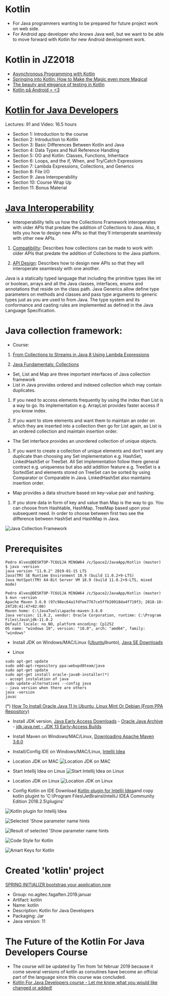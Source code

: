 # Kotlin
- For Java programmers wanting to be prepared for future project work on web side.
- For Android app developer who knows Java well, but we want to be able to move forward with Kotlin for new Android development work.

# Kotlin in JZ2018
- [Asynchronous Programming with Kotlin](https://2018.javazone.no/program/05be4d7b-ccce-4b9f-8a86-a51d033fb5a3)
- [Springing into Kotlin: How to Make the Magic even more Magical](https://2018.javazone.no/program/c76d33ef-665a-48bb-a939-32b7087975a8)
- [The beauty and elegance of testing in Kotlin](https://2018.javazone.no/program/5b95ae2c-41de-489b-bf44-1260d8b0f12b)
- [Kotlin på Android = <3](https://2018.javazone.no/program/82eff0c6-6d24-4531-90f6-3a7577f013d5)

# [Kotlin for Java Developers](https://www.udemy.com/kotlin-for-java-developers/learn/v4/content)
Lectures: 91 and Video: 16.5 hours
- Section 1: Introduction to the course
- Section 2: Introduction to Kotlin
- Section 3: Basic Differences Between Kotlin and Java
- Section 4: Data Types and Null Reference Handling
- Section 5: OO and Kotlin: Classes, Functions, Inheritace
- Section 6: Loops, and the if, When, and Try/Catch Expressions
- Section 7: Lambda Expressions, Collections, and Generics
- Section 8: File I/O
- Section 9: Java Interoperability
- Section 10: Course Wrap Up
- Section 11: Bonus Material

# [Java Interoperability](https://docs.oracle.com/javase/tutorial/collections/interoperability/index.html)
- Interoperability tells us how the Collections Framework interoperates with older APIs that predate the addition of Collections to Java. Also, it tells you how to design new APIs so that they'll interoperate seamlessly with other new APIs.

1. [Compatibility](https://docs.oracle.com/javase/tutorial/collections/interoperability/compatibility.html): Describes how collections can be made to work with older APIs that predate the addition of Collections to the Java platform.

2. [API Design](https://docs.oracle.com/javase/tutorial/collections/interoperability/api-design.html): Describes how to design new APIs so that they will interoperate seamlessly with one another.

Java is a statically typed language that including the primitive types like int or boolean, arrays and all the Java classes, interfaces, enums and annotations that reside on the class path.  Java Generics allow define type parameters on methods and classes and pass type arguments to generic types just as you are used to from Java. The type system and its conformance and casting rules are implemented as defined in the Java Language Specification.

# Java collection framework: 
- Course: 
1. [From Collections to Streams in Java 8 Using Lambda Expressions](https://www.pluralsight.com/courses/java-8-lambda-expressions-collections-streams?clickid=WIiUwpWDFWpZSjkRjB1xvwA%3AUkgXgVV2LxHx2w0&irgwc=1&mpid=1193463&utm_source=impactradius&utm_medium=digital_affiliate&utm_campaign=1193463&aid=7010a000001xAKZAA2)

2. [Java Fundamentals: Collections](https://www.pluralsight.com/courses/java-fundamentals-collections?clickid=WIiUwpWDFWpZSjkRjB1xvwA%3AUkgXgkzmLxHx2w0&irgwc=1&mpid=1193463&utm_source=impactradius&utm_medium=digital_affiliate&utm_campaign=1193463&aid=7010a000001xAKZAA2)

- Set, List and Map are three important interfaces of Java collection framework
- List in Java provides ordered and indexed collection which may contain duplicates.
1. If you need to access elements frequently by using the index than List is a way to go. Its implementation e.g. ArrayList provides faster access if you know index.

2. If you want to store elements and want them to maintain an order on which they are inserted into a collection then go for List again, as List is an ordered collection and maintain insertion order.

- The Set interface provides an unordered collection of unique objects.
1.  If you want to create a collection of unique elements and don't want any duplicate than choosing any Set implementation e.g. HashSet, LinkedHashSet or TreeSet. All Set implementation follow there general contract e.g. uniqueness but also add addition feature e.g. TreeSet is a SortedSet and elements stored on TreeSet can be sorted by using Comparator or Comparable in Java. LinkedHashSet also maintains insertion order.

- Map provides a data structure based on key-value pair and hashing.
1. If you store data in form of key and value than Map is the way to go. You can choose from Hashtable, HashMap, TreeMap based upon your subsequent need. In order to choose between first two see the difference between HashSet and HashMap in Java.

![Java Collection Framework](https://github.com/pedalv/JavaApp/blob/master/Kotlin/JavaCollectionFramework.PNG)

# Prerequisites

```
Pedro Alves@DESKTOP-TC6U1JA MINGW64 /c/Space2/JavaApp/Kotlin (master)
$ java -version
java version "11.0.2" 2019-01-15 LTS
Java(TM) SE Runtime Environment 18.9 (build 11.0.2+9-LTS)
Java HotSpot(TM) 64-Bit Server VM 18.9 (build 11.0.2+9-LTS, mixed mode)

Pedro Alves@DESKTOP-TC6U1JA MINGW64 /c/Space2/JavaApp/Kotlin (master)
$ mvn -version
Apache Maven 3.6.0 (97c98ec64a1fdfee7767ce5ffb20918da4f719f3; 2018-10-24T20:41:47+02:00)
Maven home: C:\JavaTools\apache-maven-3.6.0
Java version: 11.0.2, vendor: Oracle Corporation, runtime: C:\Program Files\Java\jdk-11.0.2
Default locale: no_NO, platform encoding: Cp1252
OS name: "windows 10", version: "10.0", arch: "amd64", family: "windows"
```

- Install JDK on Windows/MAC/Linux ([Ubuntu](https://www.ubuntu.com/)Ibunto), [Java SE Downloads](https://www.oracle.com/technetwork/java/javase/downloads/index.html) 

* Linux
```
sudo apt-get update
sudo add-apt-repository ppa:webupd8team/java
sudo apt-get update
sudo apt-get install oracle-java8-installer(*)
- accept instalation of java
sudo update-alternatives --config java
- java version when there are others
java -version
javac
```
(*) [How To Install Oracle Java 11 In Ubuntu, Linux Mint Or Debian (From PPA Repository)](https://www.linuxuprising.com/2018/10/how-to-install-oracle-java-11-in-ubuntu.html)

- Install JDK version, [Java Early Access Downloads](https://www.oracle.com/technetwork/articles/java/ea-jsp-142245.html) - [Oracle Java Archive](https://www.oracle.com/technetwork/java/archive-139210.html) - [jdk.java.net - JDK 13 Early-Access Builds](https://jdk.java.net/13/)

- Install Maven on Windows/MAC/Linux, [Downloading Apache Maven 3.6.0](https://maven.apache.org/download.cgi) 

- Install/Config IDE on Windows/MAC/Linux, [Intellij Idea](https://www.jetbrains.com/idea/download/?gclid=EAIaIQobChMI4avr5pOv4AIVFc-yCh0ypg_jEAAYASABEgIWBvD_BwE&gclsrc=aw.ds#section=windows) 

* Location JDK on MAC
![Location JDK on MAC](https://github.com/pedalv/JavaApp/blob/master/Kotlin/LocationJDKMAC.PNG)

* Start Intellij Idea on Linux 
![Start Intellij Idea on Linux](https://github.com/pedalv/JavaApp/blob/master/Kotlin/StartIntellijIdeaLinux.PNG)

* Location JDK on Linux
![Location JDK on Linux](https://github.com/pedalv/JavaApp/blob/master/Kotlin/LocationJDKLinux.PNG)

- Config Kotlin on IDE
Download [Kotlin plugin for Intellij Idea](https://plugins.jetbrains.com/plugin/6954-kotlin)and copy kotlin plugint to 'C:\Program Files\JetBrains\IntelliJ IDEA Community Edition 2018.2.5\plugins'

![Kotlin plugin for Intellij Idea](https://github.com/pedalv/JavaApp/blob/master/Kotlin/KotlinPluginIntellijIdea.PNG)

![Selected 'Show parameter name hints](https://github.com/pedalv/JavaApp/blob/master/Kotlin/ShowParameterNameHints.PNG)

![Result of selected 'Show parameter name hints](https://github.com/pedalv/JavaApp/blob/master/Kotlin/ShowParameterNameHints-Result.PNG)

![Code Style for Kotlin](https://github.com/pedalv/JavaApp/blob/master/Kotlin/CodeStyle-Kotlin.PNG)

![Amart Keys for Kotlin](https://github.com/pedalv/JavaApp/blob/master/Kotlin/SmartKeys-Kotlin.PNG)

# Created 'kotlin' project 
[SPRING INITIALIZR bootstrap your application now](https://start.spring.io/)
- Group: no.agitec.fagaften.2019.januar
- Artifact: kotlin
- Name: kotlin
- Description: Kotlin for Java Developers 
- Packaging: Jar
- Java version: 11

# The Future of the Kotlin For Java Developers Course 
- The course will be updated by Tim from 1st februar 2019 because it come several versions of kotlin as coroutines have become an official part of the language since this course was concluded. 
- [Kotlin For Java Developers course - Let me know what you would like changed or added!](https://docs.google.com/forms/d/e/1FAIpQLSezgcVw67uTsI5a2sXetLdSLO83guecEa9ctPciYPYpF8HjUw/viewform)
